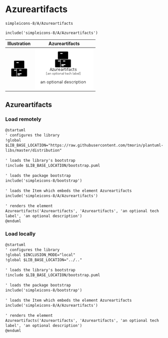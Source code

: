 # Azureartifacts


```text
simpleicons-8/A/Azureartifacts
```

```text
include('simpleicons-8/A/Azureartifacts')
```



| Illustration | Azureartifacts |
| :---: | :---: |
| ![illustration for Illustration](../../simpleicons-8/A/Azureartifacts.png) | ![illustration for Azureartifacts](../../simpleicons-8/A/Azureartifacts.Local.png) |




## Azureartifacts

### Load remotely
```plantuml
@startuml
' configures the library
!global $LIB_BASE_LOCATION="https://raw.githubusercontent.com/tmorin/plantuml-libs/master/distribution"

' loads the library's bootstrap
!include $LIB_BASE_LOCATION/bootstrap.puml

' loads the package bootstrap
include('simpleicons-8/bootstrap')

' loads the Item which embeds the element Azureartifacts
include('simpleicons-8/A/Azureartifacts')

' renders the element
Azureartifacts('Azureartifacts', 'Azureartifacts', 'an optional tech label', 'an optional description')
@enduml
```

### Load locally
```plantuml
@startuml
' configures the library
!global $INCLUSION_MODE="local"
!global $LIB_BASE_LOCATION="../.."

' loads the library's bootstrap
!include $LIB_BASE_LOCATION/bootstrap.puml

' loads the package bootstrap
include('simpleicons-8/bootstrap')

' loads the Item which embeds the element Azureartifacts
include('simpleicons-8/A/Azureartifacts')

' renders the element
Azureartifacts('Azureartifacts', 'Azureartifacts', 'an optional tech label', 'an optional description')
@enduml
```

